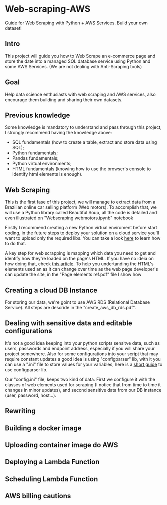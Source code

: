 # Web-scraping-AWS
Guide for Web Scraping with Python + AWS Services. Build your own dataset!

## Intro
This project will guide you how to Web Scrape an e-commerce page and store the date into a managed SQL database service using Python and some AWS Services. (We are not dealing with Anti-Scraping tools)

## Goal
Help data science enthusiasts with web scraping and AWS services, also encourage them building and sharing their own datasets.

## Previous knowledge
Some knowledge is mandatory to understand and pass through this project, I strongly recommend having the knowledge above:
- SQL fundamentals (how to create a table, extract and store data using SQL);
- Python fundamentals;
- Pandas fundamentals;
- Python virtual environments;
- HTML fundamentals (knowing how to use the browser's console to identify html elements is enough).

## Web Scraping
This is the first fase of this project, we will manage to extract data from a Brazilian online car selling platform (Web motors). To accomplish that, we will use a Python library called Beautiful Soup, all the code is detailed and even illustrated on "Webscraping webmotors.ipynb" notebook

Firstly I recommend creating a new Python virtual enviroment before start coding, in the future steps to deploy your solution on a cloud service you'll want to upload only the required libs. You can take a look [here](https://learnpython.com/blog/change-python-versions/) to learn how to do that.

A key step for web scrapping is mapping which data you need to get and identify how they're loaded on the page's HTML. If you have no ideia on how doing that, check [this article](https://blog.hubspot.com/website/how-to-inspect#:~:text=Right%2Dclicking%20a%20specific%20page,choose%20More%20Tools%20%3E%20Developer%20Tools.). To help you undertanding the HTML's elements used an as it can change over time as the web page developer's can update the site, in the "Page elements ref.pdf" file I show how 

## Creating a cloud DB Instance
For storing our data, we're goint to use AWS RDS (Relational Database Service). All steps are descride in the "create_aws_db_rds.pdf".

## Dealing with sensitive data and editable configurations
It's  not a good idea keeping into your python scripts sensitve data, such as users, passwords and endpoint address, especially if you will share your project somewhere. Also for some configurations into your script that may require constant updates a good idea is using "configparser" lib, with it you can use a ".ini" file to store values for your variables, here is a [short guide](https://zetcode.com/python/configparser/) to use configparser lib.

Our "config.ini" file, keeps two kind of data. First we configure it with the classes of web elements used for scraping (I notice that from time to time it changes in minor updates), and second sensitive data from our DB instance (user, password, host...).

## Rewriting 

## Building a docker image

## Uploading container image do AWS

## Deploying a Lambda Function

## Scheduling Lambda Function 

## AWS billing cautions
